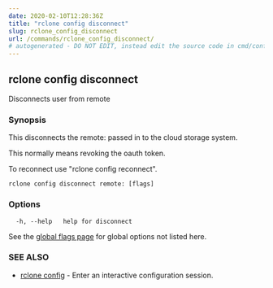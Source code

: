 ```yaml
---
date: 2020-02-10T12:28:36Z
title: "rclone config disconnect"
slug: rclone_config_disconnect
url: /commands/rclone_config_disconnect/
# autogenerated - DO NOT EDIT, instead edit the source code in cmd/config/disconnect/ and as part of making a release run "make commanddocs"
---
```

## rclone config disconnect

Disconnects user from remote

### Synopsis


This disconnects the remote: passed in to the cloud storage system.

This normally means revoking the oauth token.

To reconnect use "rclone config reconnect".


```
rclone config disconnect remote: [flags]
```

### Options

```
  -h, --help   help for disconnect
```

See the [global flags page](/flags/) for global options not listed here.

### SEE ALSO

* [rclone config](/commands/rclone_config/)	 - Enter an interactive configuration session.

